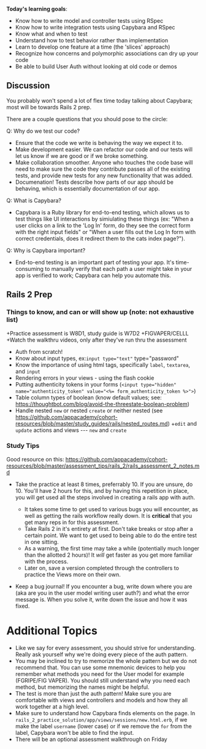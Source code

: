 **Today's learning goals**:
* Know how to write model and controller tests using RSpec
* Know how to write integration tests using Capybara and RSpec
* Know what and when to test
* Understand how to test behavior rather than implementation
* Learn to develop one feature at a time (the 'slices' approach)
* Recognize how concerns and polymorphic associations can dry up your code
* Be able to build User Auth without looking at old code or demos

## Discussion

You probably won't spend a lot of flex time today talking about Capybara; most will be towards Rails 2 prep. 

There are a couple questions that you should pose to the circle: 

Q: Why do we test our code?
+ Ensure that the code we write is behaving the way we expect it to.
+ Make development easier. We can refactor our code and our tests will let us know if we are good or if we broke something. 
+ Make collaboration smoother. Anyone who touches the code base will need to make sure the code they contribute passes all of the existing tests, and provide new tests for any new functionality that was added. 
+ Documenation! Tests describe how parts of our app should be behaving, which is essentially documentation of our app. 

Q: What is Capybara?
+ Capybara is a Ruby library for end-to-end testing, which allows us to test things like UI interactions by simiulating these things (ex: "When a user clicks on a link to the 'Log In' form, do they see the correct form with the right input fields" or "When a user fills out the Log In form with correct credentials, does it redirect them to the cats index page?").

Q: Why is Capybara important?
+ End-to-end testing is an important part of testing your app. It's time-consuming to manually verify that each path a user might take in your app is verified to work; Capybara can help you automate this. 

## Rails 2 Prep

### Things to know, and can or will show up (note: not exhaustive list)
+Practice assessment is W8D1, study guide is W7D2
+FIGVAPER/CELLL
+Watch the walkthru videos, only after they've run thru the assessment 

+ Auth from scratch! 
+ Know about input types, ex:`input type="text"` type="password"
+ Know the importance of using html tags, specifically `label`, `textarea`, and `input`
+ Rendering errors in your views - using the flash cookie
+ Putting authenticity tokens in your forms (`<input type="hidden" name="authenticity_token" value="<%= form_authenticity_token %>">`)
+ Table column types of boolean (know default values; see: https://thoughtbot.com/blog/avoid-the-threestate-boolean-problem)
+ Handle nested `new` or nested `create` or neither nested (see https://github.com/appacademy/cohort-resources/blob/master/study_guides/rails/nested_routes.md)
+`edit` and `update` actions and views --- `new` and `create` 

### Study Tips

Good resource on this: https://github.com/appacademy/cohort-resources/blob/master/assessment_tips/rails_2/rails_assessment_2_notes.md

* Take the practice at least 8 times, preferrably 10. If you are unsure, do 10. You'll have 2 hours for this, and by having this repetition in place, you will get used all the steps involved in creating a rails app with auth. 
  * It takes some time to get used to various bugs you will encounter, as well as getting the rails workflow really down. It is **critical** that you get many reps in for this assessment.
  * Take Rails 2 in it's entirety at first. Don't take breaks or stop after a certain point. We want to get used to being able to do the entire test in one sitting.
  * As a warning, the first time may take a while (potentially much longer than the allotted 2 hours)! It _will_ get faster as you get more familiar with the process. 
  * Later on, save a version completed through the controllers to practice the Views more on their own.
  
* Keep a bug journal! If you encounter a bug, write down where you are (aka are you in the user model writing user auth?) and what the error message is. When you solve it, write down the issue and how it was fixed.

# Additional Topics 

  - Like we say for every assessment, you should strive for understanding. Really ask yourself why we're doing every piece of the auth pattern.
  - You may be inclined to try to memorize the whole pattern but we do not recommend that. You can use some mnemonic devices to help you remember what methods you need for the User model for example (FGRIPE/FIG VAPER). You should still understand why you need each method, but memorizing the names might be helpful.
  - The test is more than just the auth pattern! Make sure you are comfortable with views and controllers and models and how they all work together at a high level.
  - Make sure to understand how Capybara finds elements on the page. In `rails_2_practice_solution/app/views/sessions/new.html.erb`, if we make the label `username` (lower case) or if we remove the `for` from the label, Capybara won't be able to find the input.
  - There will be an optional assessment walkthrough on Friday 
